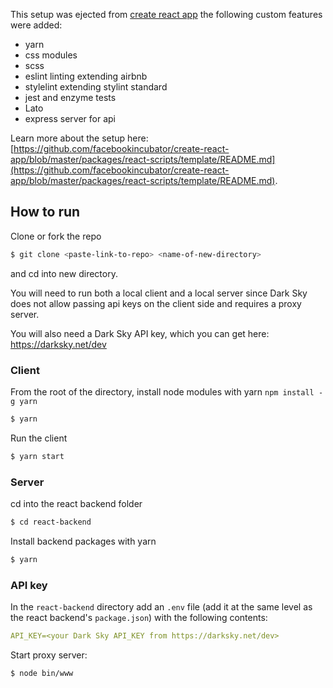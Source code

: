 This setup was ejected from [create react app](https://github.com/facebookincubator/create-react-app) the following custom features were added:
- yarn
- css modules
- scss
- eslint linting extending airbnb
- stylelint extending stylint standard
- jest and enzyme tests
- Lato
- express server for api

Learn more about the setup here:  [https://github.com/facebookincubator/create-react-app/blob/master/packages/react-scripts/template/README.md](https://github.com/facebookincubator/create-react-app/blob/master/packages/react-scripts/template/README.md).

## How to run

Clone or fork the repo

```bash
$ git clone <paste-link-to-repo> <name-of-new-directory>
```

and cd into new directory.

You will need to run both a local client and a local server since Dark Sky does not allow passing api keys on the client side and requires a proxy server.

You will also need a Dark Sky API key, which you can get here: https://darksky.net/dev

### Client

From the root of the directory, install node modules with yarn `npm install -g yarn`

```bash
$ yarn
```

Run the client

```bash
$ yarn start
```

### Server

cd into the react backend folder

```bash
$ cd react-backend
```

Install backend packages with yarn

```bash
$ yarn
```

### API key

In the `react-backend` directory add an `.env` file (add it at the same level as the react backend's `package.json`) with the following contents:

```yaml
API_KEY=<your Dark Sky API_KEY from https://darksky.net/dev>
```
Start proxy server:

```bash
$ node bin/www
```
